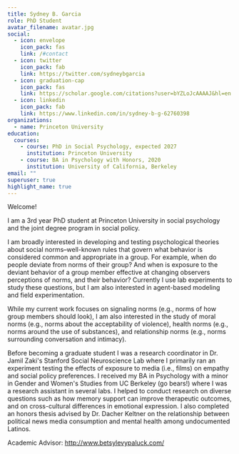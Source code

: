 ```yaml
---
title: Sydney B. Garcia
role: PhD Student
avatar_filename: avatar.jpg
social:
  - icon: envelope
    icon_pack: fas
    link: /#contact
  - icon: twitter
    icon_pack: fab
    link: https://twitter.com/sydneybgarcia
  - icon: graduation-cap
    icon_pack: fas
    link: https://scholar.google.com/citations?user=bYZLoJcAAAAJ&hl=en
  - icon: linkedin
    icon_pack: fab
    link: https://www.linkedin.com/in/sydney-b-g-62760398
organizations:
  - name: Princeton University
education:
  courses:
    - course: PhD in Social Psychology, expected 2027
      institution: Princeton University
    - course: BA in Psychology with Honors, 2020
      institution: University of California, Berkeley
email: ""
superuser: true
highlight_name: true
---
```

Welcome!

I am a 3rd year PhD student at Princeton University in social psychology and the joint degree program in social policy. 

I am broadly interested in developing and testing psychological theories about social norms–well-known rules that govern what behavior is considered common and appropriate in a group. For example, when do people deviate from norms of their group? And when is exposure to the deviant behavior of a group member effective at changing observers perceptions of norms, and their behavior? Currently I use lab experiments to study these questions, but I am also interested in agent-based modeling and field experimentation.

While my current work focuses on signaling norms (e.g., norms of how group members should look), I am also interested in the study of moral norms (e.g., norms about the acceptability of violence), health norms (e.g., norms around the use of substances), and relationship norms (e.g., norms surrounding conversation and intimacy). 

Before becoming a graduate student I was a research coordinator in Dr. Jamil Zaki's Stanford Social Neuroscience Lab where I primarily ran an experiment testing the effects of exposure to media (i.e., films) on empathy and social policy preferences. I received my BA in Psychology with a minor in Gender and Women's Studies from UC Berkeley (go bears!) where I was a research assistant in several labs. I helped to conduct research on diverse questions such as how memory support can improve therapeutic outcomes, and on cross-cultural differences in emotional expression. I also completed an honors thesis advised by Dr. Dacher Keltner on the relationship between political news media consumption and mental health among undocumented Latinos.

Academic Advisor: http://www.betsylevypaluck.com/ 
